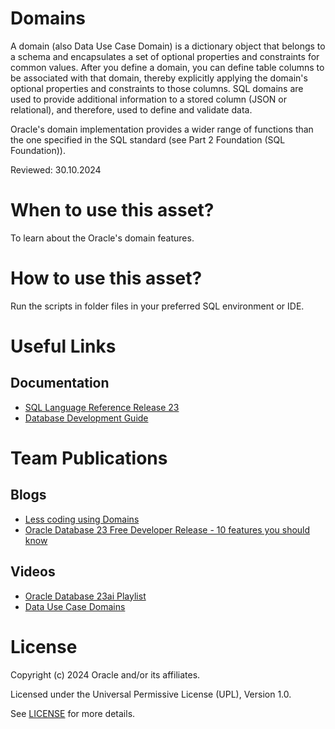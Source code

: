 # Domains

A domain (also Data Use Case Domain) is a dictionary object that belongs to a schema and encapsulates a set of optional properties and constraints for common values. After you define a domain, you can define table columns to be associated with that domain, thereby explicitly applying the domain's optional properties and constraints to those columns. SQL domains are used to provide additional information to a stored column (JSON or relational), and therefore, used to define and validate data.

Oracle's domain implementation provides a wider range of functions than the one specified in the SQL standard (see Part 2 Foundation (SQL Foundation)).
 
Reviewed: 30.10.2024

# When to use this asset?

To learn about the Oracle's domain features.

# How to use this asset?

Run the scripts in folder files in your preferred SQL environment or IDE.

# Useful Links

## Documentation

- [SQL Language Reference Release 23](https://docs.oracle.com/en/database/oracle/oracle-database/23/sqlrf/create-domain.html#GUID-17D3A9C6-D993-4E94-BF6B-CACA56581F41)
- [Database Development Guide](https://docs.oracle.com/en/database/oracle/oracle-database/23/adfns/registering-application-data-usage-database.html#GUID-6F630041-B7AE-4183-9F97-E54682CA6319)


# Team Publications

## Blogs

- [Less coding using Domains](https://blogs.oracle.com/coretec/post/less-coding-with-sql-domains-in-23c)
- [Oracle Database 23 Free Developer Release - 10 features you should know](https://blogs.oracle.com/coretec/post/oracle-database-23c-free-developer-sql)

## Videos

- [Oracle Database 23ai Playlist](https://www.youtube.com/playlist?list=PLHA__TOeNI7MNBND0JWQUqTYOQ1up-VHX)
- [Data Use Case Domains](https://youtu.be/DVGNzwLnkpA?si=8zuLO8g3i8F_Le3d)

# License

Copyright (c) 2024 Oracle and/or its affiliates.

Licensed under the Universal Permissive License (UPL), Version 1.0.

See [LICENSE](https://github.com/oracle-devrel/technology-engineering/blob/main/LICENSE) for more details.

